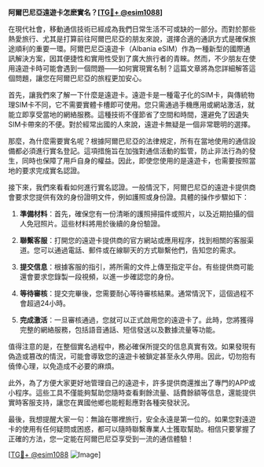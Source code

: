 **阿爾巴尼亞遠遊卡怎麽實名？[[TG💪+ @esim1088](https://t.me/s/esim1088)]**

在現代社會，移動通信技術已經成為我們日常生活不可或缺的一部分。而對於那些熱愛旅行、尤其是打算前往阿爾巴尼亞的朋友來說，選擇合適的通訊方式是確保旅途順利的重要一環。阿爾巴尼亞遠遊卡（Albania eSIM）作為一種新型的國際通訊解決方案，因其便捷性和實用性受到了廣大旅行者的青睞。然而，不少朋友在使用遠遊卡時可能會遇到一個問題——如何實現實名制？這篇文章將為您詳細解答這個問題，讓您在阿爾巴尼亞的旅程更加安心。

首先，讓我們來了解一下什麼是遠遊卡。遠遊卡是一種電子化的SIM卡，與傳統物理SIM卡不同，它不需要實體卡槽即可使用。您只需通過手機應用或網站激活，就能立即享受當地的網絡服務。這種技術不僅節省了空間和時間，還避免了因遺失SIM卡帶來的不便。對於經常出國的人來說，遠遊卡無疑是一個非常聰明的選擇。

那麼，為什麼需要實名呢？根據阿爾巴尼亞的法律規定，所有在當地使用的通信設備都必須進行實名登記。這項措施旨在加強對通信活動的監管，防止非法行為的發生，同時也保障了用戶自身的權益。因此，即使您使用的是遠遊卡，也需要按照當地的要求完成實名認證。

接下來，我們來看看如何進行實名認證。一般情況下，阿爾巴尼亞的遠遊卡提供商會要求您提供有效的身份證明文件，例如護照或身份證。具體的操作步驟如下：

1. **準備材料**：首先，確保您有一份清晰的護照掃描件或照片，以及近期拍攝的個人免冠照片。這些材料將用於後續的身份驗證。
   
2. **聯繫客服**：打開您的遠遊卡提供商的官方網站或應用程序，找到相關的客服渠道。您可以通過電話、郵件或在線聊天的方式聯繫他們，告知您的需求。

3. **提交信息**：根據客服的指引，將所需的文件上傳至指定平台。有些提供商可能還會要求您錄製一段視頻，以進一步確認您的身份。

4. **等待審核**：提交完畢後，您需要耐心等待審核結果。通常情況下，這個過程不會超過24小時。

5. **完成激活**：一旦審核通過，您就可以正式啟用您的遠遊卡了。此時，您將獲得完整的網絡服務，包括語音通話、短信發送以及數據流量等功能。

值得注意的是，在整個實名過程中，務必確保所提交的信息真實有效。如果發現有偽造或篡改的情況，可能會導致您的遠遊卡被鎖定甚至永久停用。因此，切勿抱有僥倖心理，以免造成不必要的麻煩。

此外，為了方便大家更好地管理自己的遠遊卡，許多提供商還推出了專門的APP或小程序。這些工具不僅能夠幫助您隨時查看剩餘流量、話費餘額等信息，還能提供實時客服支持，讓您在異國他鄉也能輕鬆應對各種突發狀況。

最後，我想提醒大家一句：無論在哪裡旅行，安全永遠是第一位的。如果您對遠遊卡的使用有任何疑問或困惑，都可以隨時聯繫專業人士獲取幫助。相信只要掌握了正確的方法，您一定能在阿爾巴尼亞享受到一流的通信體驗！

[[TG💪+ @esim1088](https://t.me/s/esim1088) ![Image](https://i.postimg.cc/4NQfJmqS/Snipaste-2025-05-13-00-14-12.png)]